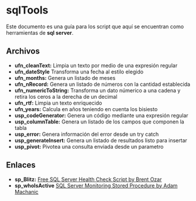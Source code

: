 # sqlTools

Este documento es una guía para los script que aquí se encuentran como herramientas de **sql server**.


## Archivos

 - **ufn_cleanText:** Limpia un texto por medio de una expresión regular
 - **ufn_dateStyle** Transforma una fecha al estilo elegido
 - **ufn_months:** Genera un listado de meses
 - **ufn_nRecord:** Genera un listado de números con la cantidad establecida
 - **ufn_numericToString:** Transforma un dato númerico a una cadena y retira los ceros a la derecha de un decimal
 - **ufn_rtf:** Limpia un texto enriquecido
 - **ufn_years:** Calcula en años teniendo en cuenta los bisiesto
 - **usp_codeGenerator:** Genera un código mediante una expresión regular
 - **usp_columnTable:** Genera un listado de los campos que componen la tabla
 - **usp_error:** Genera información del error desde un try catch
 - **usp_generateInsert:** Genera un listado de resultados listo para insertar
 - **usp_pivot:** Pivotea una consulta enviada desde un parametro


## Enlaces

 - **sp_Blitz:** [Free SQL Server Health Check Script by Brent Ozar](https://www.brentozar.com/blitz/)
 - **sp_whoIsActive** [SQL Server Monitoring Stored Procedure by Adam Machanic](http://whoisactive.com/)